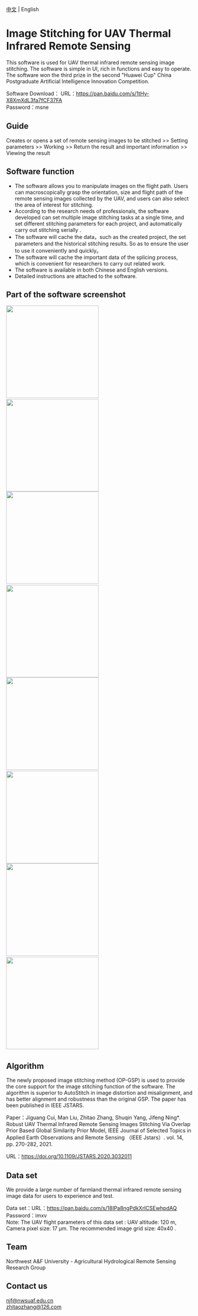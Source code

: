 [中文](https://github.com/flowerDuo/ISTIRS/blob/main/README.md)  | English

# Image Stitching for UAV Thermal Infrared Remote Sensing

This software is used for UAV thermal infrared remote sensing image stitching. The software is simple in UI, rich in functions and easy to operate.<br/>
The software won the third prize in the second "Huawei Cup" China Postgraduate Artificial Intelligence Innovation Competition.

Software Download： URL：https://pan.baidu.com/s/1tHy-X8XmXdL3fa7fCF37FA <br/>
										Password：msne

## Guide

Creates or opens a set of remote sensing images to be stitched  >> Setting parameters >> Working >> Return the result and important information >> Viewing the result

## Software function

 - The software allows you to manipulate images on the flight path. Users can macroscopically grasp the orientation, size and flight path of the remote sensing images collected by the UAV, and users can also select the area of interest for stitching.
 - According to the research needs of professionals, the software developed can set multiple image stitching tasks at a single time, and set different stitching parameters for each project, and automatically carry out stitching serially .
 - The software will cache the data，such as the created project, the set parameters and the historical stitching results. So as to ensure the user to use it conveniently and quickly。
 - The software will cache the important data of the splicing process, which is convenient for researchers to carry out related work.
 - The software is available in both Chinese and English versions.
 - Detailed instructions are attached to the software.

## Part of the software screenshot

<img src="https://github.com/flowerDuo/ISTIRS/blob/main/imgs/image004.png" width="250" /> &nbsp;
<img src="https://github.com/flowerDuo/ISTIRS/blob/main/imgs/image008.png" width="250" /> <br/>
<img src="https://github.com/flowerDuo/ISTIRS/blob/main/imgs/image024.png" width="250" /> &nbsp;
<img src="https://github.com/flowerDuo/ISTIRS/blob/main/imgs/image025.gif" width="250" /> <br/>
<img src="https://github.com/flowerDuo/ISTIRS/blob/main/imgs/image027.gif" width="250" /> &nbsp;
<img src="https://github.com/flowerDuo/ISTIRS/blob/main/imgs/image029.gif" width="250" /> <br/>
<img src="https://github.com/flowerDuo/ISTIRS/blob/main/imgs/image036.png" width="250" /> &nbsp;
<img src="https://github.com/flowerDuo/ISTIRS/blob/main/imgs/image038.png" width="250" /> &nbsp;

## Algorithm 

The newly proposed image stitching method (OP-GSP) is used to provide the core support for the image stitching function of the software. The algorithm is superior to AutoStitch in image distortion and misalignment, and has better alignment and robustness than the original GSP. The paper has been published in IEEE JSTARS.

Paper：Jiguang Cui, Man Liu, Zhitao Zhang, Shuqin Yang, Jifeng Ning*. Robust UAV Thermal Infrared Remote Sensing Images Stitching Via Overlap Prior Based Global Similarity Prior Model, IEEE Journal of Selected Topics in Applied Earth Observations and Remote Sensing （IEEE Jstars）. vol. 14, pp. 270-282, 2021.

URL：https://doi.org/10.1109/JSTARS.2020.3032011

## Data set

We provide a large number of farmland thermal infrared remote sensing image data for users to experience and test.<br/>

Data set：URL：https://pan.baidu.com/s/18IPa8ngPdkXrlCSEwhpdAQ <br/>
				  Password：imxv <br/>
Note: The UAV flight parameters of this data set : UAV altitude: 120 m, Camera pixel size: 17 µm. The recommended image grid size: 40x40 .

## Team

Northwest A&F University - Agricultural Hydrological Remote Sensing Research Group

## Contact us

njf@nwsuaf.edu.cn <br/> zhitaozhang@126.com 

